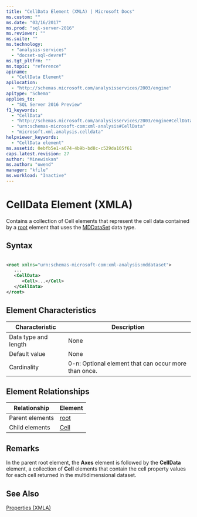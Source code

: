 ```yaml
---
title: "CellData Element (XMLA) | Microsoft Docs"
ms.custom: ""
ms.date: "03/16/2017"
ms.prod: "sql-server-2016"
ms.reviewer: ""
ms.suite: ""
ms.technology: 
  - "analysis-services"
  - "docset-sql-devref"
ms.tgt_pltfrm: ""
ms.topic: "reference"
apiname: 
  - "CellData Element"
apilocation: 
  - "http://schemas.microsoft.com/analysisservices/2003/engine"
apitype: "Schema"
applies_to: 
  - "SQL Server 2016 Preview"
f1_keywords: 
  - "CellData"
  - "http://schemas.microsoft.com/analysisservices/2003/engine#CellData"
  - "urn:schemas-microsoft-com:xml-analysis#CellData"
  - "microsoft.xml.analysis.celldata"
helpviewer_keywords: 
  - "CellData element"
ms.assetid: 0ebfb5e1-a674-4b9b-bd8c-c529da105f61
caps.latest.revision: 27
author: "Minewiskan"
ms.author: "owend"
manager: "kfile"
ms.workload: "Inactive"
---
```

# CellData Element (XMLA)
  Contains a collection of Cell elements that represent the cell data contained by a [root](../../../analysis-services/xmla/xml-elements-properties/root-element-xmla.md) element that uses the [MDDataSet](../../../analysis-services/xmla/xml-data-types/mddataset-data-type-xmla.md) data type.  
  
## Syntax  
  
```xml  
  
<root xmlns="urn:schemas-microsoft-com:xml-analysis:mddataset">  
   ...  
   <CellData>  
      <Cell>...</Cell>  
   </CellData>  
</root>  
```  
  
## Element Characteristics  
  
|Characteristic|Description|  
|--------------------|-----------------|  
|Data type and length|None|  
|Default value|None|  
|Cardinality|0-n: Optional element that can occur more than once.|  
  
## Element Relationships  
  
|Relationship|Element|  
|------------------|-------------|  
|Parent elements|[root](../../../analysis-services/xmla/xml-elements-properties/root-element-xmla.md)|  
|Child elements|[Cell](../../../analysis-services/xmla/xml-elements-properties/cell-element-mddataset-xmla.md)|  
  
## Remarks  
 In the parent root element, the **Axes** element is followed by the **CellData** element, a collection of **Cell** elements that contain the cell property values for each cell returned in the multidimensional dataset.  
  
## See Also  
 [Properties &#40;XMLA&#41;](../../../analysis-services/xmla/xml-elements-properties/xml-elements-properties.md)  
  
  
